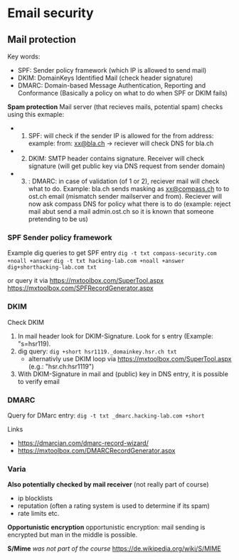 # Email security


## Mail protection

Key words: 
- SPF: Sender policy framework (which IP is allowed to send mail)
- DKIM: DomainKeys Identified Mail (check header signature)
- DMARC: Domain-based Message Authentication, Reporting and Conformance   (Basically a policy on what to do when SPF or DKIM fails)

**Spam protection**
Mail server (that recieves mails, potential spam) checks using this exmaple: 
- 1. SPF: will check if the sender IP is allowed for the from address: example: from: xx@bla.ch -> reciever will check DNS for bla.ch 
- 2. DKIM: SMTP header contains signature. Receiver will check signature (will get public key via DNS request from sender domain)
- 3. : DMARC: in case of validation (of 1 or 2), reciever mail will check what to do. Example: 
bla.ch sends masking as xx@compass.ch to to ost.ch email (mismatch sender mailserver and from). Reciever will now ask compass DNS for policy what there is to do (example: reject mail abut send a mail admin.ost.ch so it is known that someone pretending to be us)

### SPF Sender policy framework

Example dig queries to get SPF entry
`dig -t txt compass-security.com +noall +answer`
`dig -t txt hacking-lab.com +noall +answer`
`dig+shorthacking-lab.com txt`

or query it via https://mxtoolbox.com/SuperTool.aspx
https://mxtoolbox.com/SPFRecordGenerator.aspx

### DKIM
Check DKIM
1. In mail header look for DKIM-Signature. Look for s entry (Example: "s=hsr119). 
2. dig query: `dig +short hsr1119._domainkey.hsr.ch txt`
    - alternativly use DKIM loop via https://mxtoolbox.com/SuperTool.aspx (e.g.: "hsr.ch:hsr1119")
3. With DKIM-Signature in mail and (public) key in DNS entry, it is possible to verify email 

### DMARC
Query for DMarc entry: `dig -t txt _dmarc.hacking-lab.com +short`

Links
- https://dmarcian.com/dmarc-record-wizard/
- https://mxtoolbox.com/DMARCRecordGenerator.aspx
### Varia

**Also potentially checked by mail receiver**  (not really part of course)
- ip blocklists
- reputation (often a rating system is used to determine if its spam)
- rate limits etc.

**Opportunistic encryption**
opportunistic encryption:  mail sending is encrypted but man in the middle is possible.

**S/Mime**
*was not part of the course*
https://de.wikipedia.org/wiki/S/MIME


